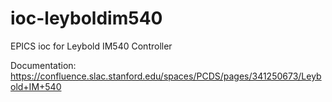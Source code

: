 # ioc-leyboldim540
EPICS ioc for Leybold IM540 Controller

Documentation: https://confluence.slac.stanford.edu/spaces/PCDS/pages/341250673/Leybold+IM+540

